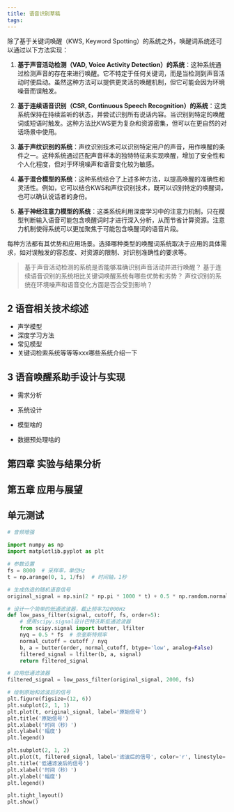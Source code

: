 ```yaml
---
title: 语音识别草稿
tags: 
---
```


除了基于关键词唤醒（KWS, Keyword Spotting）的系统之外，唤醒词系统还可以通过以下方法实现：

1. **基于声音活动检测（VAD, Voice Activity Detection）的系统**：这种系统通过检测声音的存在来进行唤醒。它不特定于任何关键词，而是当检测到声音活动时便启动。虽然这种方法可以提供更灵活的唤醒机制，但它可能会因为环境噪音而误触发。

2. **基于连续语音识别（CSR, Continuous Speech Recognition）的系统**：这类系统保持在持续监听的状态，并尝试识别所有说话内容。当识别到特定的唤醒词或短语时触发。这种方法比KWS更为复杂和资源密集，但可以在更自然的对话场景中使用。

3. **基于声纹识别的系统**：声纹识别技术可以识别特定用户的声音，用作唤醒的条件之一。这种系统通过匹配声音样本的独特特征来实现唤醒，增加了安全性和个人化程度，但对于环境噪声和语音变化较为敏感。

4. **基于混合模型的系统**：这种系统结合了上述多种方法，以提高唤醒的准确性和灵活性。例如，它可以结合KWS和声纹识别技术，既可以识别特定的唤醒词，也可以确认说话者的身份。

5. **基于神经注意力模型的系统**：这类系统利用深度学习中的注意力机制，只在模型判断输入语音可能包含唤醒词时才进行深入分析，从而节省计算资源。注意力机制使得系统可以更加聚焦于可能包含唤醒词的语音片段。

每种方法都有其优势和应用场景。选择哪种类型的唤醒词系统取决于应用的具体需求，如对误触发的容忍度、对资源的限制、对识别准确性的要求等。

> 基于声音活动检测的系统是否能够准确识别声音活动并进行唤醒？
> 基于连续语音识别的系统相比关键词唤醒系统有哪些优势和劣势？
> 声纹识别的系统在环境噪声和语音变化方面是否会受到影响？

## 2 语音相关技术综述

- 声学模型
- 深度学习方法
- 常见模型
- 关键词检索系统等等等xxx哪些系统介绍一下


## 3 语音唤醒系助手设计与实现

- 需求分析
- 系统设计
- 模型啥的

- 数据预处理啥的

## 第四章 实验与结果分析

## 第五章 应用与展望



## 单元测试
```py
# 音频增强
 
import numpy as np
import matplotlib.pyplot as plt

# 参数设置
fs = 8000  # 采样率，单位Hz
t = np.arange(0, 1, 1/fs)  # 时间轴，1秒

# 生成伪造的随机语音信号
original_signal = np.sin(2 * np.pi * 1000 * t) + 0.5 * np.random.normal(size=t.shape)

# 设计一个简单的低通滤波器，截止频率为2000Hz
def low_pass_filter(signal, cutoff, fs, order=5):
    # 使用scipy.signal设计巴特沃斯低通滤波器
    from scipy.signal import butter, lfilter
    nyq = 0.5 * fs  # 奈奎斯特频率
    normal_cutoff = cutoff / nyq
    b, a = butter(order, normal_cutoff, btype='low', analog=False)
    filtered_signal = lfilter(b, a, signal)
    return filtered_signal

# 应用低通滤波器
filtered_signal = low_pass_filter(original_signal, 2000, fs)

# 绘制原始和滤波后的信号
plt.figure(figsize=(12, 6))
plt.subplot(2, 1, 1)
plt.plot(t, original_signal, label='原始信号')
plt.title('原始信号')
plt.xlabel('时间（秒）')
plt.ylabel('幅度')
plt.legend()

plt.subplot(2, 1, 2)
plt.plot(t, filtered_signal, label='滤波后的信号', color='r', linestyle='--')
plt.title('低通滤波后的信号')
plt.xlabel('时间（秒）')
plt.ylabel('幅度')
plt.legend()

plt.tight_layout()
plt.show()
```